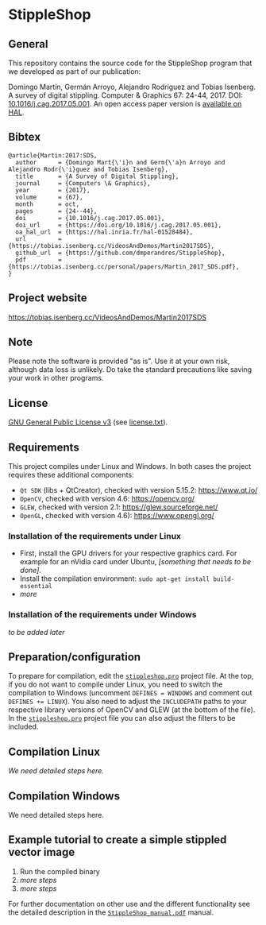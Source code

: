 # StippleShop

## General
This repository contains the source code for the StippleShop program that we developed as part of our publication:

Domingo Martín, Germán Arroyo, Alejandro Rodríguez and Tobias Isenberg. A survey of digital stippling. Computer & Graphics 67: 24-44, 2017.
DOI: [10.1016/j.cag.2017.05.001](https://doi.org/10.1016/j.cag.2017.05.001). An open access paper version is [available on HAL](https://hal.inria.fr/hal-01528484).

## Bibtex
```
@article{Martin:2017:SDS,
  author      = {Domingo Mart{\'i}n and Germ{\'a}n Arroyo and Alejandro Rodr{\'i}guez and Tobias Isenberg},
  title       = {A Survey of Digital Stippling},
  journal     = {Computers \& Graphics},
  year        = {2017},
  volume      = {67},
  month       = oct,
  pages       = {24--44},
  doi         = {10.1016/j.cag.2017.05.001},
  doi_url     = {https://doi.org/10.1016/j.cag.2017.05.001},
  oa_hal_url  = {https://hal.inria.fr/hal-01528484},
  url         = {https://tobias.isenberg.cc/VideosAndDemos/Martin2017SDS},
  github_url  = {https://github.com/dmperandres/StippleShop},
  pdf         = {https://tobias.isenberg.cc/personal/papers/Martin_2017_SDS.pdf},
}
```

## Project website
https://tobias.isenberg.cc/VideosAndDemos/Martin2017SDS

## Note
Please note the software is provided "as is".  Use it at your own risk, although data loss is unlikely. Do take the standard precautions like saving your work in other programs.

## License
[GNU General Public License v3](https://www.gnu.org/licenses/gpl-3.0.en.html)
(see [license.txt](license.txt)).

## Requirements
This project compiles under Linux and Windows. In both cases the project requires these additional components:
* ```Qt SDK``` (libs + QtCreator), checked with version 5.15.2: https://www.qt.io/
* ```OpenCV```, checked with version 4.6: https://opencv.org/
* ```GLEW```, checked with version 2.1: https://glew.sourceforge.net/
* ```OpenGL```, checked with version 4.6): https://www.opengl.org/

### Installation of the requirements under Linux

* First, install the GPU drivers for your respective graphics card. For example for an nVidia card under Ubuntu, *[something that needs to be done]*.
* Install the compilation environment: ```sudo apt-get install build-essential```
* *more*

### Installation of the requirements under Windows

*to be added later*

## Preparation/configuration
To prepare for compilation, edit the [```stippleshop.pro```](src/stippleshop.pro) project file. At the top, if you do not want to compile under Linux, you need to switch the compilation to Windows (uncomment ```DEFINES = WINDOWS``` and comment out ```DEFINES += LINUX```). You also need to adjust the ```INCLUDEPATH``` paths to your respective library versions of OpenCV and GLEW (at the bottom of the file). In the [```stippleshop.pro```](src/stippleshop.pro) project file you can also adjust the filters to be included.

## Compilation Linux

*We need detailed steps here.*

## Compilation Windows

We need detailed steps here.

## Example tutorial to create a simple stippled vector image
1. Run the compiled binary
2. *more steps*
3. *more steps*

For further documentation on other use and the different functionality see the detailed description in the [```StippleShop_manual.pdf```](doc/StippleShop_manual.pdf) manual.
